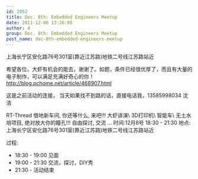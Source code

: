 ```yaml
---
id: 2052
title: Dec. 8th: Embedded Engineers Meetup
date: 2011-12-06 13:26:08
author: 4
group: Dec. 8th: Embedded Engineers Meetup
post_name: dec-8th-embedded-engineers-meetup
---
```


上海长宁区安化路76号301室(靠近江苏路)地铁二号线江苏路站近

希望各位，大虾有机会的能去，谢谢了。如题，条件已经很优厚了，而且有大量的电子制作，可以满足充满好奇心的你！<http://blog.pchome.net/article/468907.html>

这是之前活动的连接， 当天如果找不到路的话，直接电话我，13585998034 沈洁

RT-Thread 借地新车间, 你还等什么, 来吧!!! 大虾讲演\ 3D打印机\ 智能车\ 无土水培项目, 绝对放大你的瞳孔!!! 自由探讨, 交流 ... 时间:12月8号 18:30 - 21:30 地点:上海长宁区安化路76号301室(靠近江苏路)地铁二号线江苏路站近

过程:
* 18:30 - 19:00 见面
* 19:00 - 21:30 交流，探讨，DIY秀
* 21:30 - 活动结束